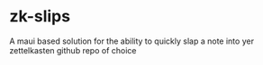 # zk-slips
A maui based solution for the ability to quickly slap a note into yer zettelkasten github repo of choice 
